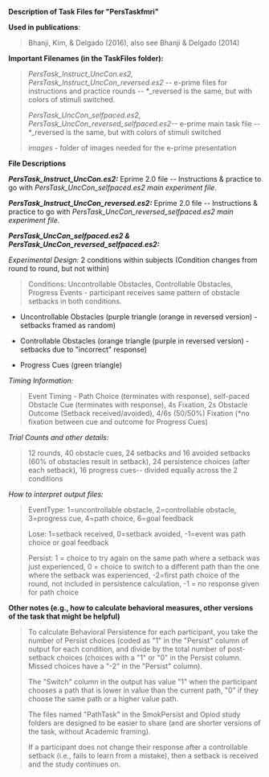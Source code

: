 **Description of Task Files for "PersTaskfmri"**

**Used in publications**:

> Bhanji, Kim, & Delgado (2016), also see Bhanji & Delgado (2014)

**Important Filenames (in the TaskFiles folder):**

> *PersTask_Instruct_UncCon.es2, PersTask_Instruct_UncCon_reversed.es2*
> -- e-prime files for instructions and practice rounds -- \*\_reversed
> is the same, but with colors of stimuli switched.
>
> *PersTask_UncCon_selfpaced.es2,
> PersTask_UncCon_reversed_selfpaced.es2--* e-prime main task file --
> \*\_reversed is the same, but with colors of stimuli switched
>
> *images* - folder of images needed for the e-prime presentation

**File Descriptions**

***PersTask_Instruct_UncCon.es2:*** Eprime 2.0 file -- Instructions &
practice to go with *PersTask_UncCon_selfpaced.es2 main experiment
file*.

***PersTask_Instruct_UncCon_reversed.es2:*** Eprime 2.0 file --
Instructions & practice to go with
*PersTask_UncCon_reversed_selfpaced.es2 main experiment file*.

***PersTask_UncCon_selfpaced.es2 &
PersTask_UncCon_reversed_selfpaced.es2:***

*Experimental Design:* 2 conditions within subjects (Condition changes
from round to round, but not within)

> Conditions: Uncontrollable Obstacles, Controllable Obstacles, Progress
> Events - participant receives same pattern of obstacle setbacks in
> both conditions.

-   Uncontrollable Obstacles (purple triangle (orange in reversed
    version) - setbacks framed as random)

-   Controllable Obstacles (orange triangle (purple in reversed
    version) - setbacks due to "incorrect" response)

-   Progress Cues (green triangle)

*Timing Information:*

> Event Timing - Path Choice (terminates with response), self-paced
> Obstacle Cue (terminates with response), 4s Fixation, 2s Obstacle
> Outcome (Setback received/avoided), 4/6s (50/50%) Fixation (\*no
> fixation between cue and outcome for Progress Cues)

*Trial Counts and other details:*

> 12 rounds, 40 obstacle cues, 24 setbacks and 16 avoided setbacks (60%
> of obstacles result in setback), 24 persistence choices (after each
> setback), 16 progress cues-- divided equally across the 2 conditions

*How to interpret output files:*

> EventType: 1=uncontrollable obstacle, 2=controllable obstacle,
> 3=progress cue, 4=path choice, 6=goal feedback
>
> Lose: 1=setback received, 0=setback avoided, -1=event was path choice
> or goal feedback
>
> Persist: 1 = choice to try again on the same path where a setback was
> just experienced, 0 = choice to switch to a different path than the
> one where the setback was experienced, -2=first path choice of the
> round, not included in persistence calculation, -1 = no response given
> for path choice

**Other notes (e.g., how to calculate behavioral measures, other
versions of the task that might be helpful)**

> To calculate Behavioral Persistence for each participant, you take the
> number of Persist choices (coded as "1" in the "Persist" column of
> output for each condition, and divide by the total number of
> post-setback choices (choices with a "1" or "0" in the Persist column.
> Missed choices have a "-2" in the "Persist" column).
>
> The "Switch" column in the output has value "1" when the participant
> chooses a path that is lower in value than the current path, "0" if
> they choose the same path or a higher value path.
>
> The files named "PathTask" in the SmokPersist and Opiod study folders
> are designed to be easier to share (and are shorter versions of the
> task, without Academic framing).
>
> If a participant does not change their response after a controllable
> setback (i.e., fails to learn from a mistake), then a setback is
> received and the study continues on.
